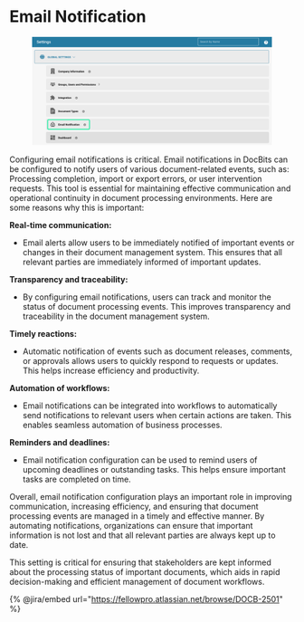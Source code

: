 # Email Notification

<figure><img src="../../../../.gitbook/assets/E-Mail Notifications.png" alt=""><figcaption></figcaption></figure>

Configuring email notifications is critical. Email notifications in DocBits can be configured to notify users of various document-related events, such as: Processing completion, import or export errors, or user intervention requests. This tool is essential for maintaining effective communication and operational continuity in document processing environments. Here are some reasons why this is important:

**Real-time communication:**&#x20;

* Email alerts allow users to be immediately notified of important events or changes in their document management system. This ensures that all relevant parties are immediately informed of important updates.

**Transparency and traceability:**&#x20;

* By configuring email notifications, users can track and monitor the status of document processing events. This improves transparency and traceability in the document management system.

**Timely reactions:**&#x20;

* Automatic notification of events such as document releases, comments, or approvals allows users to quickly respond to requests or updates. This helps increase efficiency and productivity.

**Automation of workflows:**&#x20;

* Email notifications can be integrated into workflows to automatically send notifications to relevant users when certain actions are taken. This enables seamless automation of business processes.

**Reminders and deadlines:**&#x20;

* Email notification configuration can be used to remind users of upcoming deadlines or outstanding tasks. This helps ensure important tasks are completed on time.

Overall, email notification configuration plays an important role in improving communication, increasing efficiency, and ensuring that document processing events are managed in a timely and effective manner. By automating notifications, organizations can ensure that important information is not lost and that all relevant parties are always kept up to date.



This setting is critical for ensuring that stakeholders are kept informed about the processing status of important documents, which aids in rapid decision-making and efficient management of document workflows.



{% @jira/embed url="https://fellowpro.atlassian.net/browse/DOCB-2501" %}
